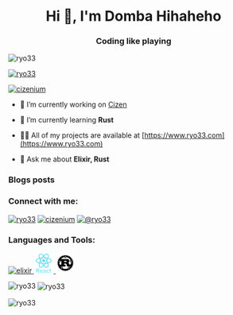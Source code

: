 <h1 align="center">Hi 👋, I'm Domba Hihaheho</h1>
<h3 align="center">Coding like playing</h3>

<p align="left"> <img src="https://komarev.com/ghpvc/?username=ryo33&label=Profile%20views&color=0e75b6&style=flat" alt="ryo33" /> </p>

<p align="left"> <a href="https://github.com/ryo-ma/github-profile-trophy"><img src="https://github-profile-trophy.vercel.app/?username=ryo33" alt="ryo33" /></a> </p>

<p align="left"> <a href="https://twitter.com/cizenium" target="blank"><img src="https://img.shields.io/twitter/follow/cizenium?logo=twitter&style=for-the-badge" alt="cizenium" /></a> </p>

- 🔭 I’m currently working on [Cizen](https://gitlab.com/cizen/cizen)

- 🌱 I’m currently learning **Rust**

- 👨‍💻 All of my projects are available at [https://www.ryo33.com](https://www.ryo33.com)

- 💬 Ask me about **Elixir, Rust**

### Blogs posts
<!-- BLOG-POST-LIST:START -->
<!-- BLOG-POST-LIST:END -->

<h3 align="left">Connect with me:</h3>
<p align="left">
<a href="https://dev.to/ryo33" target="blank"><img align="center" src="https://cdn.jsdelivr.net/npm/simple-icons@3.0.1/icons/dev-dot-to.svg" alt="ryo33" height="30" width="40" /></a>
<a href="https://twitter.com/cizenium" target="blank"><img align="center" src="https://cdn.jsdelivr.net/npm/simple-icons@3.0.1/icons/twitter.svg" alt="cizenium" height="30" width="40" /></a>
<a href="https://medium.com/@ryo33" target="blank"><img align="center" src="https://cdn.jsdelivr.net/npm/simple-icons@3.0.1/icons/medium.svg" alt="@ryo33" height="30" width="40" /></a>
</p>

<h3 align="left">Languages and Tools:</h3>
<p align="left"> <a href="https://elixir-lang.org" target="_blank"> <img src="https://www.vectorlogo.zone/logos/elixir-lang/elixir-lang-icon.svg" alt="elixir" width="40" height="40"/> </a> <a href="https://reactjs.org/" target="_blank"> <img src="https://raw.githubusercontent.com/devicons/devicon/master/icons/react/react-original-wordmark.svg" alt="react" width="40" height="40"/> </a> <a href="https://www.rust-lang.org" target="_blank"> <img src="https://raw.githubusercontent.com/devicons/devicon/master/icons/rust/rust-plain.svg" alt="rust" width="40" height="40"/> </a> </p>

<p><img align="left" src="https://github-readme-stats.vercel.app/api/top-langs?username=ryo33&show_icons=true&locale=en&layout=compact" alt="ryo33" /></p>

<p>&nbsp;<img align="center" src="https://github-readme-stats.vercel.app/api?username=ryo33&show_icons=true&locale=en" alt="ryo33" /></p>

<p><img align="center" src="https://github-readme-streak-stats.herokuapp.com/?user=ryo33&" alt="ryo33" /></p>

